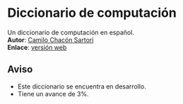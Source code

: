 # Diccionario de computación  

Un diccionario de computación en español.  
**Autor**: [Camilo Chacón Sartori](https://camilochs.github.io/web/)  
**Enlace**: [versión web](https://camilochs.github.io/diccionario-computacion/)

## Aviso  
* Este diccionario se encuentra en desarrollo.
* Tiene un avance de  3%.  
